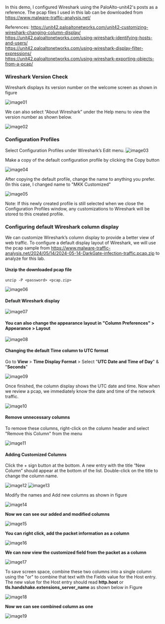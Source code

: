 In this demo, I configured Wireshark using the PaloAlto-unit42's posts as a reference. The pcap files I used in this lab can be downloaded from https://www.malware-traffic-analysis.net/

References: 
https://unit42.paloaltonetworks.com/unit42-customizing-wireshark-changing-column-display/ </br>
https://unit42.paloaltonetworks.com/using-wireshark-identifying-hosts-and-users/ </br>
https://unit42.paloaltonetworks.com/using-wireshark-display-filter-expressions/ </br>
https://unit42.paloaltonetworks.com/using-wireshark-exporting-objects-from-a-pcap/ 

### Wireshark Version Check

Wireshark displays its version number on the welcome screen as shown in figure

![image01](https://github.com/user-attachments/assets/09e0025e-4970-4ca6-8abd-39814c729384)

We can also select “About Wireshark” under the Help menu to view the version number as shown below.

![image02](https://github.com/user-attachments/assets/9d84c344-f2c6-41d1-9579-64af95182b38)

### Configuration Profiles

Select Configuration Profiles under Wireshark’s Edit menu.
![image03](https://github.com/user-attachments/assets/91b1283a-7b3d-460a-bbed-aa2828d8ae6c)


Make a copy of the default configuration profile by clicking the Copy button

![image04](https://github.com/user-attachments/assets/29c3166b-055a-4a11-acf0-182426cc8201)


After copying the default profile, change the name to anything you prefer. (In this case, I changed name to "MKK Customized"

![image05](https://github.com/user-attachments/assets/ffcb0ce1-3bf8-4a5a-9ef2-e4bce444c104)

Note: If this newly created profile is still selected when we close the Configuration Profiles window, any customizations to Wireshark will be stored to this created profile.

### Configuring default Wireshark column display

We can customize Wireshark’s column display to provide a better view of web traffic. To configure a default display layout of Wireshark, we will use the pcap sample from https://www.malware-traffic-analysis.net/2024/05/14/2024-05-14-DarkGate-infection-traffic.pcap.zip to analyze for this lab.

#### **Unzip the downloaded pcap file**

```
unzip -P <password> <pcap.zip>
```

![image06](https://github.com/user-attachments/assets/08cb8853-6ee5-4907-bf5a-693152ff5ee2)

#### **Default Wireshark display**

![image07](https://github.com/user-attachments/assets/2abddd9e-fca7-44be-af49-c51341fde3f2)

#### You can also change the appearance layout in "**Column Preferences**" > **Appearance** > **Layout** 

![image08](https://github.com/user-attachments/assets/1721771c-2dfa-42dc-851c-84780bac1924)

#### **Changing the default Time column to UTC format**

Go to **View** > **Time Display Format** > Select "**UTC Date and Time of Day**" & "**Seconds**"

![image09](https://github.com/user-attachments/assets/737edc18-fc9f-4768-9efd-025caa5ae895)

Once finished, the column display shows the UTC date and time. Now when we review a pcap, we immediately know the date and time of the network traffic.

![image10](https://github.com/user-attachments/assets/9b59ea03-1933-4a3f-a2f2-8245f5de4a33)


#### **Remove unnecessary columns**

To remove these columns, right-click on the column header and select "Remove this Column" from the menu

![image11](https://github.com/user-attachments/assets/dea462ac-b33a-48a4-8218-0ace141513b6)


#### **Adding Customized Columns**

Click the + sign button at the bottom. A new entry with the title “New Column” should appear at the bottom of the list. Double-click on the title to change the column name.

![image12](https://github.com/user-attachments/assets/681dbdd5-d206-433b-9054-c76c93c05a8f)
![image13](https://github.com/user-attachments/assets/c87514cb-9eed-4c2c-8101-f2ac177dc857)


Modify the names and Add new columns as shown in figure

![image14](https://github.com/user-attachments/assets/e22e833a-7ac7-4dbf-b2c5-8a671509d13c)


**Now we can see our added and modified columns**

![image15](https://github.com/user-attachments/assets/58674a95-c250-478f-b47c-49ca889060f6)


**You can right click, add the packet information as a column**

![image16](https://github.com/user-attachments/assets/f843512b-7d1f-4421-ae5a-a7bf0c0edfc1)


**We can now view the customized field from the packet as a column**

![image17](https://github.com/user-attachments/assets/4bfb95af-ab56-4197-9789-4d49f8b11f8e)


To save screen space, combine these two columns into a single column using the "or" to combine that text with the Fields value for the Host entry. The new value for the Host entry should read **http.host** or **tls.handshake.extensions_server_name** as shown below in Figure

![image18](https://github.com/user-attachments/assets/084b7569-6869-447e-ae08-c07f5773c6e9)

**Now we can see combined column as one**

![image19](https://github.com/user-attachments/assets/38f3182f-948d-4af7-8000-3f1a018511cc)


